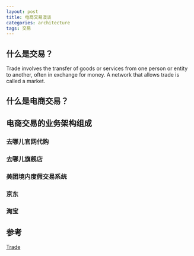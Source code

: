 ```yaml
---
layout: post
title: 电商交易漫谈
categories: architecture
tags: 交易
---
```


## 什么是交易？

Trade involves the transfer of goods or services from one person or entity to another, often in exchange for money. A network that allows trade is called a market.

## 什么是电商交易？

## 电商交易的业务架构组成

### 去哪儿官网代购

### 去哪儿旗舰店

### 美团境内度假交易系统

### 京东

### 淘宝

## 参考

[Trade](https://en.wikipedia.org/wiki/Trade)

